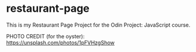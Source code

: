 # restaurant-page
This is my Restaurant Page Project for the Odin Project: JavaScript course. 


PHOTO CREDIT (for the oyster): https://unsplash.com/photos/1pFVHzgShow